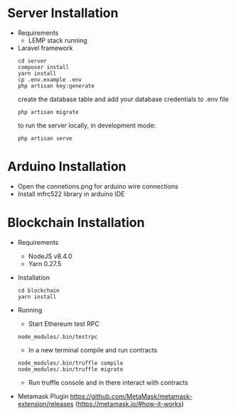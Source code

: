 
# Server Installation

- Requirements
    - LEMP stack running
- Laravel framework
    ```
    cd server
    composer install
    yarn install
    cp .env.example .env
    php artisan key:generate
    ```
    create the database table and add your database credentials to .env file
    ```
    php artisan migrate
    ```
    to run the server locally, in development mode:
    ```
    php artisan serve
    ```

# Arduino Installation
 - Open the connetions.png for arduino wire connections
 - Install mfrc522 library in arduino IDE 
# Blockchain Installation

- Requirements
    - NodeJS v8.4.0
    - Yarn 0.27.5

- Installation
    ```
    cd blockchain
    yarn install
    ```
- Running
    - Start Ethereum test RPC
    ```
    node_modules/.bin/testrpc
    ```
    - In a new terminal compile and run contracts
    ```
    node_modules/.bin/truffle compile
    node_modules/.bin/truffle migrate
    ```
    - Run truffle console and in there interact with contracts

- Metamask Plugin https://github.com/MetaMask/metamask-extension/releases (https://metamask.io/#how-it-works)
